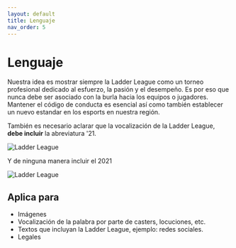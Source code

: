 ```yaml
---
layout: default
title: Lenguaje
nav_order: 5
---
```


# Lenguaje

Nuestra idea es mostrar siempre la Ladder League como un torneo profesional dedicado al esfuerzo, la pasión y el desempeño. Es por eso que nunca debe ser asociado con la burla hacia los equipos o jugadores. Mantener el código de conducta es esencial así como también establecer un nuevo estandar en los esports en nuestra región.


También es necesario aclarar que la vocalización de la Ladder League, <strong>debe incluir</strong> la abreviatura '21.


<img src="../../assets/images/wrong-a1.png" alt="Ladder League"/>
<br />

Y de ninguna manera incluir el 2021


<img src="../../assets/images/wrong-a2.png" alt="Ladder League"/>
<br />

## Aplica para
<ul>
<li>Imágenes</li>
<li>Vocalización de la palabra por parte de casters, locuciones, etc.</li>
<li>Textos que incluyan la Ladder League, ejemplo: redes sociales.</li>
<li>Legales</li>
</ul>